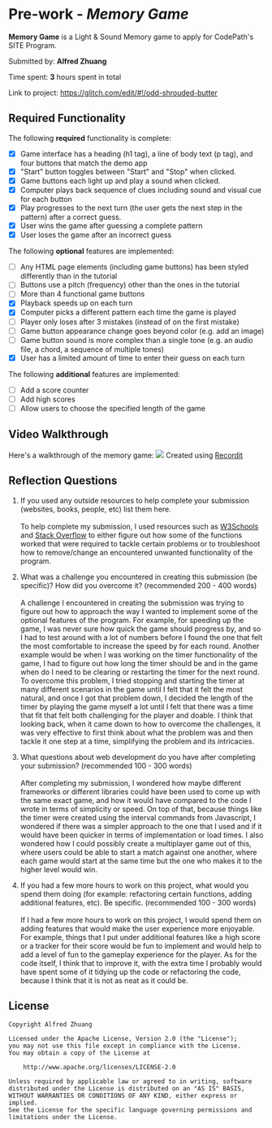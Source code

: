 # Pre-work - _Memory Game_

**Memory Game** is a Light & Sound Memory game to apply for CodePath's SITE Program.

Submitted by: **Alfred Zhuang**

Time spent: **3** hours spent in total

Link to project: https://glitch.com/edit/#!/odd-shrouded-butter

## Required Functionality

The following **required** functionality is complete:

- [x] Game interface has a heading (h1 tag), a line of body text (p tag), and four buttons that match the demo app
- [x] "Start" button toggles between "Start" and "Stop" when clicked.
- [x] Game buttons each light up and play a sound when clicked.
- [x] Computer plays back sequence of clues including sound and visual cue for each button
- [x] Play progresses to the next turn (the user gets the next step in the pattern) after a correct guess.
- [x] User wins the game after guessing a complete pattern
- [x] User loses the game after an incorrect guess

The following **optional** features are implemented:

- [ ] Any HTML page elements (including game buttons) has been styled differently than in the tutorial
- [ ] Buttons use a pitch (frequency) other than the ones in the tutorial
- [ ] More than 4 functional game buttons
- [x] Playback speeds up on each turn
- [x] Computer picks a different pattern each time the game is played
- [ ] Player only loses after 3 mistakes (instead of on the first mistake)
- [ ] Game button appearance change goes beyond color (e.g. add an image)
- [ ] Game button sound is more complex than a single tone (e.g. an audio file, a chord, a sequence of multiple tones)
- [x] User has a limited amount of time to enter their guess on each turn

The following **additional** features are implemented:

- [ ] Add a score counter
- [ ] Add high scores
- [ ] Allow users to choose the specified length of the game

## Video Walkthrough

Here's a walkthrough of the memory game:
![](http://g.recordit.co/zSIkvoRIwr.gif)
Created using <a href="https://recordit.co/">Recordit</a>

## Reflection Questions

1. If you used any outside resources to help complete your submission (websites, books, people, etc) list them here. <br><br>
To help complete my submission, I used resources such as <a href="w3schools.com">W3Schools</a> and <a href="stackoverflow.com">Stack Overflow</a> to either figure out how some of the functions worked that were required to tackle certain problems or to troubleshoot how to remove/change an encountered unwanted functionality of the program.

2. What was a challenge you encountered in creating this submission (be specific)? How did you overcome it? (recommended 200 - 400 words) <br><br>
A challenge I encountered in creating the submission was trying to figure out how to approach the way I wanted to implement some of the optional features of the program. For example, for speeding up the game, I was never sure how quick the game should progress by, and so I had to test around with a lot of numbers before I found the one that felt the most comfortable to increase the speed by for each round. Another example would be when I was working on the timer functionality of the game, I had to figure out how long the timer should be and in the game when do I need to be clearing or restarting the timer for the next round. To overcome this problem, I tried stopping and starting the timer at many different scenarios in the game until I felt that it felt the most natural, and once I got that problem down, I decided the length of the timer by playing the game myself a lot until I felt that there was a time that fit that felt both challenging for the player and doable. I think that looking back, when it came down to how to overcome the challenges, it was very effective to first think about what the problem was and then tackle it one step at a time, simplifying the problem and its intricacies. 

3. What questions about web development do you have after completing your submission? (recommended 100 - 300 words) <br><br>
After completing my submission, I wondered how maybe different frameworks or different libraries could have been used to come up with the same exact game, and how it would have compared to the code I wrote in terms of simplicity or speed. On top of that, because things like the timer were created using the interval commands from Javascript, I wondered if there was a simpler approach to the one that I used and if it would have been quicker in terms of implementation or load times. I also wondered how I could possibly create a multiplayer game out of this, where users could be able to start a match against one another, where each game would start at the same time but the one who makes it to the higher level would win. 

4. If you had a few more hours to work on this project, what would you spend them doing (for example: refactoring certain functions, adding additional features, etc). Be specific. (recommended 100 - 300 words) <br><br>
If I had a few more hours to work on this project, I would spend them on adding features that would make the user experience more enjoyable. For example, things that I put under additional features like a high score or a tracker for their score would be fun to implement and would help to add a level of fun to the gameplay experience for the player. As for the code itself, I think that to improve it, with the extra time I probably would have spent some of it tidying up the code or refactoring the code, because I think that it is not as neat as it could be.

## License

    Copyright Alfred Zhuang

    Licensed under the Apache License, Version 2.0 (the "License");
    you may not use this file except in compliance with the License.
    You may obtain a copy of the License at

        http://www.apache.org/licenses/LICENSE-2.0

    Unless required by applicable law or agreed to in writing, software
    distributed under the License is distributed on an "AS IS" BASIS,
    WITHOUT WARRANTIES OR CONDITIONS OF ANY KIND, either express or implied.
    See the License for the specific language governing permissions and
    limitations under the License.
